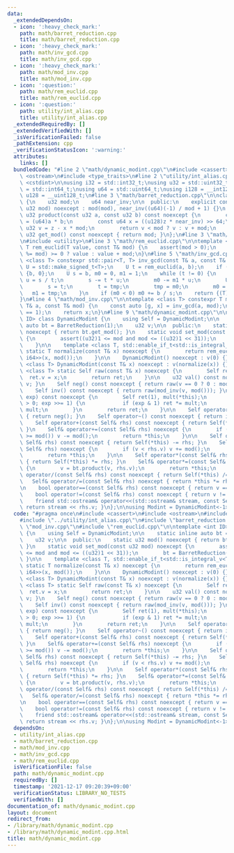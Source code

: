 ```yaml
---
data:
  _extendedDependsOn:
  - icon: ':heavy_check_mark:'
    path: math/barret_reduction.cpp
    title: math/barret_reduction.cpp
  - icon: ':heavy_check_mark:'
    path: math/inv_gcd.cpp
    title: math/inv_gcd.cpp
  - icon: ':heavy_check_mark:'
    path: math/mod_inv.cpp
    title: math/mod_inv.cpp
  - icon: ':question:'
    path: math/rem_euclid.cpp
    title: math/rem_euclid.cpp
  - icon: ':question:'
    path: utility/int_alias.cpp
    title: utility/int_alias.cpp
  _extendedRequiredBy: []
  _extendedVerifiedWith: []
  _isVerificationFailed: false
  _pathExtension: cpp
  _verificationStatusIcon: ':warning:'
  attributes:
    links: []
  bundledCode: "#line 2 \"math/dynamic_modint.cpp\"\n#include <cassert>\n#include\
    \ <ostream>\n#include <type_traits>\n#line 2 \"utility/int_alias.cpp\"\n#include\
    \ <cstdint>\n\nusing i32 = std::int32_t;\nusing u32 = std::uint32_t;\nusing i64\
    \ = std::int64_t;\nusing u64 = std::uint64_t;\nusing i128 = __int128_t;\nusing\
    \ u128 = __uint128_t;\n#line 3 \"math/barret_reduction.cpp\"\n\nclass BarretReduction\
    \ {\n    u32 mod;\n    u64 near_inv;\n\n  public:\n    explicit constexpr BarretReduction(const\
    \ u32 mod) noexcept : mod(mod), near_inv((u64)(-1) / mod + 1) {}\n    constexpr\
    \ u32 product(const u32 a, const u32 b) const noexcept {\n        const u64 z\
    \ = (u64)a * b;\n        const u64 x = ((u128)z * near_inv) >> 64;\n        const\
    \ u32 v = z - x * mod;\n        return v < mod ? v : v + mod;\n    }\n    constexpr\
    \ u32 get_mod() const noexcept { return mod; }\n};\n#line 3 \"math/inv_gcd.cpp\"\
    \n#include <utility>\n#line 3 \"math/rem_euclid.cpp\"\n\ntemplate <class T> constexpr\
    \ T rem_euclid(T value, const T& mod) {\n    assert(mod > 0);\n    return (value\
    \ %= mod) >= 0 ? value : value + mod;\n}\n#line 5 \"math/inv_gcd.cpp\"\n\ntemplate\
    \ <class T> constexpr std::pair<T, T> inv_gcd(const T& a, const T& b) {\n    using\
    \ U = std::make_signed_t<T>;\n    U t = rem_euclid(a, b);\n    if (t == 0) return\
    \ {b, 0};\n    U s = b, m0 = 0, m1 = 1;\n    while (t != 0) {\n        const U\
    \ u = s / t;\n        s -= t * u;\n        m0 -= m1 * u;\n        U tmp = s;\n\
    \        s = t;\n        t = tmp;\n        tmp = m0;\n        m0 = m1;\n     \
    \   m1 = tmp;\n    }\n    if (m0 < 0) m0 += b / s;\n    return {(T)s, (T)m0};\n\
    }\n#line 4 \"math/mod_inv.cpp\"\n\ntemplate <class T> constexpr T mod_inv(const\
    \ T& a, const T& mod) {\n    const auto [g, x] = inv_gcd(a, mod);\n    assert(g\
    \ == 1);\n    return x;\n}\n#line 9 \"math/dynamic_modint.cpp\"\n\ntemplate <int\
    \ ID> class DynamicModint {\n    using Self = DynamicModint;\n\n    static inline\
    \ auto bt = BarretReduction(1);\n    u32 v;\n\n  public:\n    static u32 mod()\
    \ noexcept { return bt.get_mod(); }\n    static void set_mod(const u32 mod) noexcept\
    \ {\n        assert((u32)1 <= mod and mod <= ((u32)1 << 31));\n        bt = BarretReduction(mod);\n\
    \    }\n\n    template <class T, std::enable_if_t<std::is_integral_v<T>>* = nullptr>\
    \ static T normalize(const T& x) noexcept {\n        return rem_euclid<std::common_type_t<T,\
    \ i64>>(x, mod());\n    }\n\n    DynamicModint() noexcept : v(0) {}\n    template\
    \ <class T> DynamicModint(const T& x) noexcept : v(normalize(x)) {}\n    template\
    \ <class T> static Self raw(const T& x) noexcept {\n        Self ret;\n      \
    \  ret.v = x;\n        return ret;\n    }\n\n    u32 val() const noexcept { return\
    \ v; }\n    Self neg() const noexcept { return raw(v == 0 ? 0 : mod() - v); }\n\
    \    Self inv() const noexcept { return raw(mod_inv(v, mod())); }\n    Self pow(u64\
    \ exp) const noexcept {\n        Self ret(1), mult(*this);\n        for (; exp\
    \ > 0; exp >>= 1) {\n            if (exp & 1) ret *= mult;\n            mult *=\
    \ mult;\n        }\n        return ret;\n    }\n\n    Self operator-() const noexcept\
    \ { return neg(); }\n    Self operator~() const noexcept { return inv(); }\n\n\
    \    Self operator+(const Self& rhs) const noexcept { return Self(*this) += rhs;\
    \ }\n    Self& operator+=(const Self& rhs) noexcept {\n        if ((v += rhs.v)\
    \ >= mod()) v -= mod();\n        return *this;\n    }\n\n    Self operator-(const\
    \ Self& rhs) const noexcept { return Self(*this) -= rhs; }\n    Self& operator-=(const\
    \ Self& rhs) noexcept {\n        if (v < rhs.v) v += mod();\n        v -= rhs.v;\n\
    \        return *this;\n    }\n\n    Self operator*(const Self& rhs) const noexcept\
    \ { return Self(*this) *= rhs; }\n    Self& operator*=(const Self& rhs) noexcept\
    \ {\n        v = bt.product(v, rhs.v);\n        return *this;\n    }\n\n    Self\
    \ operator/(const Self& rhs) const noexcept { return Self(*this) /= rhs; }\n \
    \   Self& operator/=(const Self& rhs) noexcept { return *this *= rhs.inv(); }\n\
    \n    bool operator==(const Self& rhs) const noexcept { return v == rhs.v; }\n\
    \    bool operator!=(const Self& rhs) const noexcept { return v != rhs.v; }\n\
    \    friend std::ostream& operator<<(std::ostream& stream, const Self& rhs) {\
    \ return stream << rhs.v; }\n};\n\nusing Modint = DynamicModint<-1>;\n"
  code: "#pragma once\n#include <cassert>\n#include <ostream>\n#include <type_traits>\n\
    #include \"../utility/int_alias.cpp\"\n#include \"barret_reduction.cpp\"\n#include\
    \ \"mod_inv.cpp\"\n#include \"rem_euclid.cpp\"\n\ntemplate <int ID> class DynamicModint\
    \ {\n    using Self = DynamicModint;\n\n    static inline auto bt = BarretReduction(1);\n\
    \    u32 v;\n\n  public:\n    static u32 mod() noexcept { return bt.get_mod();\
    \ }\n    static void set_mod(const u32 mod) noexcept {\n        assert((u32)1\
    \ <= mod and mod <= ((u32)1 << 31));\n        bt = BarretReduction(mod);\n   \
    \ }\n\n    template <class T, std::enable_if_t<std::is_integral_v<T>>* = nullptr>\
    \ static T normalize(const T& x) noexcept {\n        return rem_euclid<std::common_type_t<T,\
    \ i64>>(x, mod());\n    }\n\n    DynamicModint() noexcept : v(0) {}\n    template\
    \ <class T> DynamicModint(const T& x) noexcept : v(normalize(x)) {}\n    template\
    \ <class T> static Self raw(const T& x) noexcept {\n        Self ret;\n      \
    \  ret.v = x;\n        return ret;\n    }\n\n    u32 val() const noexcept { return\
    \ v; }\n    Self neg() const noexcept { return raw(v == 0 ? 0 : mod() - v); }\n\
    \    Self inv() const noexcept { return raw(mod_inv(v, mod())); }\n    Self pow(u64\
    \ exp) const noexcept {\n        Self ret(1), mult(*this);\n        for (; exp\
    \ > 0; exp >>= 1) {\n            if (exp & 1) ret *= mult;\n            mult *=\
    \ mult;\n        }\n        return ret;\n    }\n\n    Self operator-() const noexcept\
    \ { return neg(); }\n    Self operator~() const noexcept { return inv(); }\n\n\
    \    Self operator+(const Self& rhs) const noexcept { return Self(*this) += rhs;\
    \ }\n    Self& operator+=(const Self& rhs) noexcept {\n        if ((v += rhs.v)\
    \ >= mod()) v -= mod();\n        return *this;\n    }\n\n    Self operator-(const\
    \ Self& rhs) const noexcept { return Self(*this) -= rhs; }\n    Self& operator-=(const\
    \ Self& rhs) noexcept {\n        if (v < rhs.v) v += mod();\n        v -= rhs.v;\n\
    \        return *this;\n    }\n\n    Self operator*(const Self& rhs) const noexcept\
    \ { return Self(*this) *= rhs; }\n    Self& operator*=(const Self& rhs) noexcept\
    \ {\n        v = bt.product(v, rhs.v);\n        return *this;\n    }\n\n    Self\
    \ operator/(const Self& rhs) const noexcept { return Self(*this) /= rhs; }\n \
    \   Self& operator/=(const Self& rhs) noexcept { return *this *= rhs.inv(); }\n\
    \n    bool operator==(const Self& rhs) const noexcept { return v == rhs.v; }\n\
    \    bool operator!=(const Self& rhs) const noexcept { return v != rhs.v; }\n\
    \    friend std::ostream& operator<<(std::ostream& stream, const Self& rhs) {\
    \ return stream << rhs.v; }\n};\n\nusing Modint = DynamicModint<-1>;\n"
  dependsOn:
  - utility/int_alias.cpp
  - math/barret_reduction.cpp
  - math/mod_inv.cpp
  - math/inv_gcd.cpp
  - math/rem_euclid.cpp
  isVerificationFile: false
  path: math/dynamic_modint.cpp
  requiredBy: []
  timestamp: '2021-12-17 09:20:39+09:00'
  verificationStatus: LIBRARY_NO_TESTS
  verifiedWith: []
documentation_of: math/dynamic_modint.cpp
layout: document
redirect_from:
- /library/math/dynamic_modint.cpp
- /library/math/dynamic_modint.cpp.html
title: math/dynamic_modint.cpp
---
```

